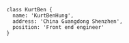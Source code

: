    class KurtBen {
      name: 'KurtBenHung',
      address: 'China Guangdong Shenzhen',
      position: 'Front end engineer'
    }

<!---
ImKurtBenHung/ImKurtBenHung is a ✨ special ✨ repository because its `README.md` (this file) appears on your GitHub profile.
You can click the Preview link to take a look at your changes.
--->
